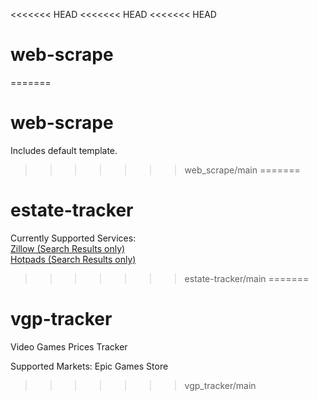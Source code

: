 <<<<<<< HEAD
<<<<<<< HEAD
<<<<<<< HEAD
# web-scrape
=======
# web-scrape

Includes default template.
>>>>>>> web_scrape/main
=======
# estate-tracker

Currently Supported Services: \
[Zillow (Search Results only)](https://www.zillow.com/) \
[Hotpads (Search Results only)](https://hotpads.com/)
>>>>>>> estate-tracker/main
=======
# vgp-tracker
Video Games Prices Tracker

Supported Markets:
Epic Games Store
>>>>>>> vgp_tracker/main
